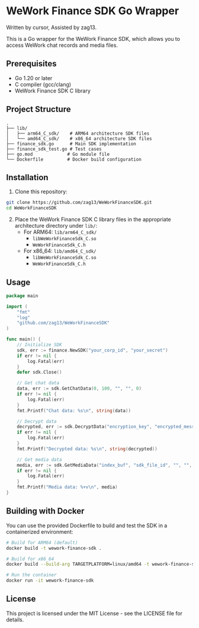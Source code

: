 # WeWork Finance SDK Go Wrapper
 
Written by cursor, Assisted by zag13.

This is a Go wrapper for the WeWork Finance SDK, which allows you to access WeWork chat records and media files.

## Prerequisites

- Go 1.20 or later
- C compiler (gcc/clang)
- WeWork Finance SDK C library

## Project Structure

```
.
├── lib/
│   ├── arm64_C_sdk/    # ARM64 architecture SDK files
│   └── amd64_C_sdk/    # x86_64 architecture SDK files
├── finance_sdk.go      # Main SDK implementation
├── finance_sdk_test.go # Test cases
├── go.mod             # Go module file
└── Dockerfile         # Docker build configuration
```

## Installation

1. Clone this repository:

```bash
git clone https://github.com/zag13/WeWorkFinanceSDK.git
cd WeWorkFinanceSDK
```

2. Place the WeWork Finance SDK C library files in the appropriate architecture directory under `lib/`:
   - For ARM64: `lib/arm64_C_sdk/`
     - `libWeWorkFinanceSdk_C.so`
     - `WeWorkFinanceSdk_C.h`
   - For x86_64: `lib/amd64_C_sdk/`
     - `libWeWorkFinanceSdk_C.so`
     - `WeWorkFinanceSdk_C.h`

## Usage

```go
package main

import (
    "fmt"
    "log"
    "github.com/zag13/WeWorkFinanceSDK"
)

func main() {
    // Initialize SDK
    sdk, err := finance.NewSDK("your_corp_id", "your_secret")
    if err != nil {
        log.Fatal(err)
    }
    defer sdk.Close()

    // Get chat data
    data, err := sdk.GetChatData(0, 100, "", "", 0)
    if err != nil {
        log.Fatal(err)
    }
    fmt.Printf("Chat data: %s\n", string(data))

    // Decrypt data
    decrypted, err := sdk.DecryptData("encryption_key", "encrypted_message")
    if err != nil {
        log.Fatal(err)
    }
    fmt.Printf("Decrypted data: %s\n", string(decrypted))

    // Get media data
    media, err := sdk.GetMediaData("index_buf", "sdk_file_id", "", "", 0)
    if err != nil {
        log.Fatal(err)
    }
    fmt.Printf("Media data: %+v\n", media)
}
```

## Building with Docker

You can use the provided Dockerfile to build and test the SDK in a containerized environment:

```bash
# Build for ARM64 (default)
docker build -t wework-finance-sdk .

# Build for x86_64
docker build --build-arg TARGETPLATFORM=linux/amd64 -t wework-finance-sdk .

# Run the container
docker run -it wework-finance-sdk
```

## License

This project is licensed under the MIT License - see the LICENSE file for details.
